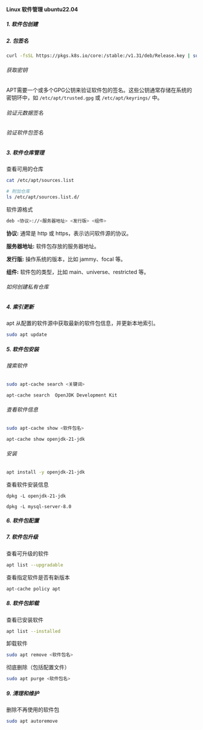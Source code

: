 #### Linux 软件管理  ubuntu22.04<Badge type="tip" text="linux" />

##### 1. 软件包创建

##### 2. 包签名

```bash
curl -fsSL https://pkgs.k8s.io/core:/stable:/v1.31/deb/Release.key | sudo gpg --dearmor -o /etc/apt/keyrings/kubernetes-apt-keyring.gpg
```

###### 获取密钥

APT需要一个或多个GPG公钥来验证软件包的签名。这些公钥通常存储在系统的密钥环中，如 `/etc/apt/trusted.gpg` 或 `/etc/apt/keyrings/` 中。

###### 验证元数据签名

###### 验证软件包签名

##### 3. 软件仓库管理

查看可用的仓库

```bash
cat /etc/apt/sources.list

# 附加仓库
ls /etc/apt/sources.list.d/
```

软件源格式

```bash
deb <协议>://<服务器地址> <发行版> <组件>
```

**协议:** 通常是 http 或 https，表示访问软件源的协议。

**服务器地址:** 软件包存放的服务器地址。

**发行版:** 操作系统的版本，比如 jammy、focal 等。

**组件:** 软件包的类型，比如 main、universe、restricted 等。

###### 如何创建私有仓库

##### 4. 索引更新

apt 从配置的软件源中获取最新的软件包信息，并更新本地索引。

```bash
sudo apt update
```

##### 5. 软件包安装

###### 搜索软件

```bash
sudo apt-cache search <关键词>

apt-cache search  OpenJDK Development Kit
```

###### 查看软件信息

```bash
sudo apt-cache show <软件包名>

apt-cache show openjdk-21-jdk
```

###### 安装

```bash
apt install -y openjdk-21-jdk
```

查看软件安装信息

```
dpkg -L openjdk-21-jdk

dpkg -L mysql-server-8.0
```

##### 6. 软件包配置

##### 7. 软件包升级

查看可升级的软件

```bash
apt list --upgradable
```

查看指定软件是否有新版本

```bash
apt-cache policy apt
```

##### 8. 软件包卸载

查看已安装软件

```bash
apt list --installed
```

卸载软件

```bash
sudo apt remove <软件包名>
```

彻底删除（包括配置文件）

```bash
sudo apt purge <软件包名>
```

##### 9. 清理和维护

删除不再使用的软件包

```bash
sudo apt autoremove
```
